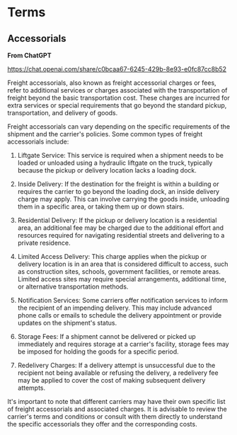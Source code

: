 # Terms

## Accessorials

**From ChatGPT**

https://chat.openai.com/share/c0bcaa67-6245-429b-8e93-e0fc87cc8b52

Freight accessorials, also known as freight accessorial charges or fees, refer to additional services or charges associated with the transportation of freight beyond the basic transportation cost. These charges are incurred for extra services or special requirements that go beyond the standard pickup, transportation, and delivery of goods.

Freight accessorials can vary depending on the specific requirements of the shipment and the carrier's policies. Some common types of freight accessorials include:

1. Liftgate Service: This service is required when a shipment needs to be loaded or unloaded using a hydraulic liftgate on the truck, typically because the pickup or delivery location lacks a loading dock.

2. Inside Delivery: If the destination for the freight is within a building or requires the carrier to go beyond the loading dock, an inside delivery charge may apply. This can involve carrying the goods inside, unloading them in a specific area, or taking them up or down stairs.

3. Residential Delivery: If the pickup or delivery location is a residential area, an additional fee may be charged due to the additional effort and resources required for navigating residential streets and delivering to a private residence.

4. Limited Access Delivery: This charge applies when the pickup or delivery location is in an area that is considered difficult to access, such as construction sites, schools, government facilities, or remote areas. Limited access sites may require special arrangements, additional time, or alternative transportation methods.

5. Notification Services: Some carriers offer notification services to inform the recipient of an impending delivery. This may include advanced phone calls or emails to schedule the delivery appointment or provide updates on the shipment's status.

6. Storage Fees: If a shipment cannot be delivered or picked up immediately and requires storage at a carrier's facility, storage fees may be imposed for holding the goods for a specific period.

7. Redelivery Charges: If a delivery attempt is unsuccessful due to the recipient not being available or refusing the delivery, a redelivery fee may be applied to cover the cost of making subsequent delivery attempts.

It's important to note that different carriers may have their own specific list of freight accessorials and associated charges. It is advisable to review the carrier's terms and conditions or consult with them directly to understand the specific accessorials they offer and the corresponding costs.
